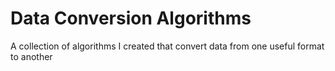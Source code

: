 # Data Conversion Algorithms

A collection of algorithms I created that convert data from one useful format to another
